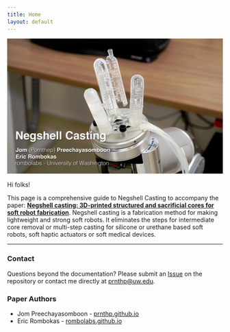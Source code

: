 ```yaml
---
title: Home
layout: default
---
```

![Three Finger Gripper](images/tripodHeroText.jpg)

Hi folks!

This page is a comprehensive guide to Negshell Casting to accompany the paper: [**Negshell casting: 3D-printed structured and sacrificial cores for soft robot fabrication**](//journals.plos.org/plosone/article?id=10.1371/journal.pone.0234354). Negshell casting is a fabrication method for making lightweight and strong soft robots. It eliminates the steps for intermediate core removal or multi-step casting for silicone or urethane based soft robots, soft haptic actuators or soft medical devices.

<hr />

### Contact

Questions beyond the documentation? Please submit an [Issue](//github.com/negshell/negshell.github.io/) on the repository or contact me directly at [prnthp@uw.edu](mailto:prnthp@uw.edu).

### Paper Authors
- Jom Preechayasomboon - [prnthp.github.io](//prnthp.github.io)
- Eric Rombokas - [rombolabs.github.io](//rombolabs.github.io)

